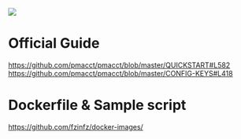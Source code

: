[![](https://images.microbadger.com/badges/image/fzinfz/pmacct.svg)](https://microbadger.com/images/fzinfz/pmacct "Get your own image badge on microbadger.com")

# Official Guide
https://github.com/pmacct/pmacct/blob/master/QUICKSTART#L582
https://github.com/pmacct/pmacct/blob/master/CONFIG-KEYS#L418

# Dockerfile & Sample script
https://github.com/fzinfz/docker-images/
